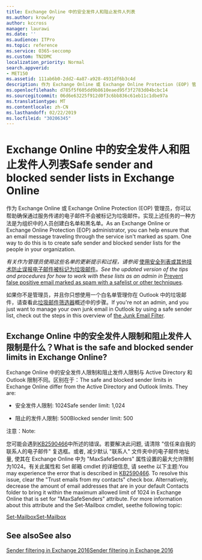 ```yaml
---
title: Exchange Online 中的安全发件人和阻止发件人列表
ms.author: krowley
author: kccross
manager: laurawi
ms.date: ''
ms.audience: ITPro
ms.topic: reference
ms.service: O365-seccomp
ms.custom: TN2DMC
localization_priority: Normal
search.appverid:
- MET150
ms.assetid: 111ab6b0-2dd2-4a87-a928-4931df6b3c4d
description: 作为 Exchange Online 或 Exchange Online Protection (EOP) 管理员，你可以帮助确保通过服务传递的电子邮件不会被标记为垃圾邮件。实现上述任务的一种方法是为组织中的人员创建白名单和黑名单。
ms.openlocfilehash: d785f5f605dd9b8610eaed95f3f2783d04bcbc14
ms.sourcegitcommit: 06d6e63225f912d0f3c6bb836c61eb11c1dbe97a
ms.translationtype: MT
ms.contentlocale: zh-CN
ms.lasthandoff: 02/22/2019
ms.locfileid: "30206345"
---
```

# <a name="safe-sender-and-blocked-sender-lists-in-exchange-online"></a><span data-ttu-id="4efe3-104">Exchange Online 中的安全发件人和阻止发件人列表</span><span class="sxs-lookup"><span data-stu-id="4efe3-104">Safe sender and blocked sender lists in Exchange Online</span></span>

<span data-ttu-id="4efe3-p102">作为 Exchange Online 或 Exchange Online Protection (EOP) 管理员，你可以帮助确保通过服务传递的电子邮件不会被标记为垃圾邮件。实现上述任务的一种方法是为组织中的人员创建白名单和黑名单。</span><span class="sxs-lookup"><span data-stu-id="4efe3-p102">As an Exchange Online or Exchange Online Protection (EOP) administrator, you can help ensure that an email message traveling through the service isn't marked as spam. One way to do this is to create safe sender and blocked sender lists for the people in your organization.</span></span> 
  
 <span data-ttu-id="4efe3-107">*有关作为管理员使用这些名单的更新提示和过程，请参阅* [使用安全列表或其他技术防止误报电子邮件被标记为垃圾邮件](https://go.microsoft.com/fwlink/p/?LinkID=534224)。</span><span class="sxs-lookup"><span data-stu-id="4efe3-107">*See the updated version of the tips and procedures for how to work with these lists as an admin in* [Prevent false positive email marked as spam with a safelist or other techniques](https://go.microsoft.com/fwlink/p/?LinkID=534224).</span></span> 
  
<span data-ttu-id="4efe3-108">如果你不是管理员，并且你只想使用一个白名单管理你在 Outlook 中的垃圾邮件，请查看此[垃圾邮件筛选器](https://go.microsoft.com/fwlink/?LinkId=817222)概述中的步骤。</span><span class="sxs-lookup"><span data-stu-id="4efe3-108">If you're not an admin, and you just want to manage your own junk email in Outlook by using a safe sender list, check out the steps in this overview of [the Junk Email Filter](https://go.microsoft.com/fwlink/?LinkId=817222).</span></span> 
  
## <a name="what-is-the-safe-and-blocked-sender-limits-in-exchange-online"></a><span data-ttu-id="4efe3-109">Exchange Online 中的安全发件人限制和阻止发件人限制是什么？</span><span class="sxs-lookup"><span data-stu-id="4efe3-109">What is the safe and blocked sender limits in Exchange Online?</span></span>

<span data-ttu-id="4efe3-p103">Exchange Online 中的安全发件人限制和阻止发件人限制与 Active Directory 和 Outlook 限制不同。区别在于：</span><span class="sxs-lookup"><span data-stu-id="4efe3-p103">The safe and blocked sender limits in Exchange Online differ from the Active Directory and Outlook limits. They are:</span></span>
  
- <span data-ttu-id="4efe3-112">安全发件人限制: 1024</span><span class="sxs-lookup"><span data-stu-id="4efe3-112">Safe sender limit: 1,024</span></span>
    
- <span data-ttu-id="4efe3-113">阻止的发件人限制: 500</span><span class="sxs-lookup"><span data-stu-id="4efe3-113">Blocked sender limit: 500</span></span>
    
<span data-ttu-id="4efe3-114">注意：</span><span class="sxs-lookup"><span data-stu-id="4efe3-114">Note:</span></span>
  
<span data-ttu-id="4efe3-p104">您可能会遇到[KB2590466](https://support.microsoft.com/help/2590466/you-receive-the-error-junk-e-mail-validation-error-in-outlook-web-app)中所述的错误。若要解决此问题, 请清除 "信任来自我的联系人的电子邮件" 复选框。或者, 减少默认 "联系人" 文件夹中的电子邮件地址量, 使其在 Exchange Online 中为 "MaxSafeSenders" 属性设置的最大允许限制为1024。有关此属性和 Set 邮箱 cmdlet 的详细信息, 请 seethe 以下主题:</span><span class="sxs-lookup"><span data-stu-id="4efe3-p104">You may experience the error that is described in [KB2590466](https://support.microsoft.com/help/2590466/you-receive-the-error-junk-e-mail-validation-error-in-outlook-web-app). To resolve this issue, clear the "Trust emails from my contacts" check box. Alternatively, decrease the amount of email addresses that are in your default Contacts folder to bring it within the maximum allowed limit of 1024 in Exchange Online that is set for "MaxSafeSenders" attribute. For more information about this attribute and the Set-Mailbox cmdlet, seethe following topic:</span></span>
  
[<span data-ttu-id="4efe3-119">Set-Mailbox</span><span class="sxs-lookup"><span data-stu-id="4efe3-119">Set-Mailbox</span></span>](https://docs.microsoft.com/powershell/module/exchange/mailboxes/Set-Mailbox)
  
## <a name="see-also"></a><span data-ttu-id="4efe3-120">See also</span><span class="sxs-lookup"><span data-stu-id="4efe3-120">See also</span></span>

[<span data-ttu-id="4efe3-121">Sender filtering in Exchange 2016</span><span class="sxs-lookup"><span data-stu-id="4efe3-121">Sender filtering in Exchange 2016</span></span>](http://technet.microsoft.com/library/b833f864-ff10-46a0-a653-28fb9ba30896.aspx)

